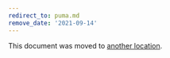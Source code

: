 ```yaml
---
redirect_to: puma.md
remove_date: '2021-09-14'
---
```


This document was moved to [another location](puma.md).

<!-- This redirect file can be deleted after <2021-09-14>. -->
<!-- Before deletion, see: https://docs.gitlab.com/ee/development/documentation/#move-or-rename-a-page -->

